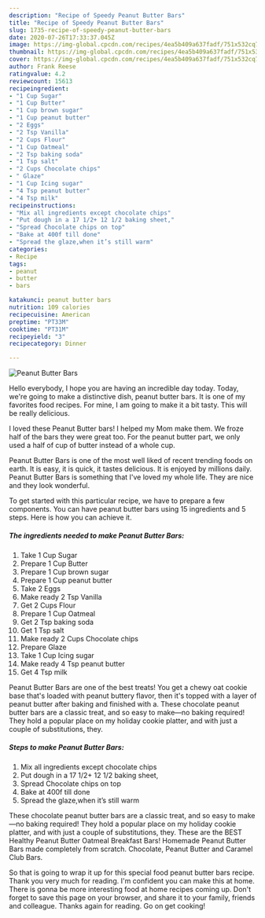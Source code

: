 ```yaml
---
description: "Recipe of Speedy Peanut Butter Bars"
title: "Recipe of Speedy Peanut Butter Bars"
slug: 1735-recipe-of-speedy-peanut-butter-bars
date: 2020-07-26T17:33:37.045Z
image: https://img-global.cpcdn.com/recipes/4ea5b409a637fadf/751x532cq70/peanut-butter-bars-recipe-main-photo.jpg
thumbnail: https://img-global.cpcdn.com/recipes/4ea5b409a637fadf/751x532cq70/peanut-butter-bars-recipe-main-photo.jpg
cover: https://img-global.cpcdn.com/recipes/4ea5b409a637fadf/751x532cq70/peanut-butter-bars-recipe-main-photo.jpg
author: Frank Reese
ratingvalue: 4.2
reviewcount: 15613
recipeingredient:
- "1 Cup Sugar"
- "1 Cup Butter"
- "1 Cup brown sugar"
- "1 Cup peanut butter"
- "2 Eggs"
- "2 Tsp Vanilla"
- "2 Cups Flour"
- "1 Cup Oatmeal"
- "2 Tsp baking soda"
- "1 Tsp salt"
- "2 Cups Chocolate chips"
- " Glaze"
- "1 Cup Icing sugar"
- "4 Tsp peanut butter"
- "4 Tsp milk"
recipeinstructions:
- "Mix all ingredients except chocolate chips"
- "Put dough in a 17 1/2+ 12 1/2 baking sheet,"
- "Spread Chocolate chips on top"
- "Bake at 400f till done"
- "Spread the glaze,when it’s still warm"
categories:
- Recipe
tags:
- peanut
- butter
- bars

katakunci: peanut butter bars 
nutrition: 109 calories
recipecuisine: American
preptime: "PT33M"
cooktime: "PT31M"
recipeyield: "3"
recipecategory: Dinner

---
```



![Peanut Butter Bars](https://img-global.cpcdn.com/recipes/4ea5b409a637fadf/751x532cq70/peanut-butter-bars-recipe-main-photo.jpg)

Hello everybody, I hope you are having an incredible day today. Today, we're going to make a distinctive dish, peanut butter bars. It is one of my favorites food recipes. For mine, I am going to make it a bit tasty. This will be really delicious.

I loved these Peanut Butter bars! I helped my Mom make them. We froze half of the bars they were great too. For the peanut butter part, we only used a half of cup of butter instead of a whole cup.

Peanut Butter Bars is one of the most well liked of recent trending foods on earth. It is easy, it is quick, it tastes delicious. It is enjoyed by millions daily. Peanut Butter Bars is something that I've loved my whole life. They are nice and they look wonderful.


To get started with this particular recipe, we have to prepare a few components. You can have peanut butter bars using 15 ingredients and 5 steps. Here is how you can achieve it.

<!--inarticleads1-->

##### The ingredients needed to make Peanut Butter Bars:

1. Take 1 Cup Sugar
1. Prepare 1 Cup Butter
1. Prepare 1 Cup brown sugar
1. Prepare 1 Cup peanut butter
1. Take 2 Eggs
1. Make ready 2 Tsp Vanilla
1. Get 2 Cups Flour
1. Prepare 1 Cup Oatmeal
1. Get 2 Tsp baking soda
1. Get 1 Tsp salt
1. Make ready 2 Cups Chocolate chips
1. Prepare  Glaze
1. Take 1 Cup Icing sugar
1. Make ready 4 Tsp peanut butter
1. Get 4 Tsp milk


Peanut Butter Bars are one of the best treats! You get a chewy oat cookie base that&#39;s loaded with peanut buttery flavor, then it&#39;s topped with a layer of peanut butter after baking and finished with a. These chocolate peanut butter bars are a classic treat, and so easy to make—no baking required! They hold a popular place on my holiday cookie platter, and with just a couple of substitutions, they. 

<!--inarticleads2-->

##### Steps to make Peanut Butter Bars:

1. Mix all ingredients except chocolate chips
1. Put dough in a 17 1/2+ 12 1/2 baking sheet,
1. Spread Chocolate chips on top
1. Bake at 400f till done
1. Spread the glaze,when it’s still warm


These chocolate peanut butter bars are a classic treat, and so easy to make—no baking required! They hold a popular place on my holiday cookie platter, and with just a couple of substitutions, they. These are the BEST Healthy Peanut Butter Oatmeal Breakfast Bars! Homemade Peanut Butter Bars made completely from scratch. Chocolate, Peanut Butter and Caramel Club Bars. 

So that is going to wrap it up for this special food peanut butter bars recipe. Thank you very much for reading. I'm confident you can make this at home. There is gonna be more interesting food at home recipes coming up. Don't forget to save this page on your browser, and share it to your family, friends and colleague. Thanks again for reading. Go on get cooking!

